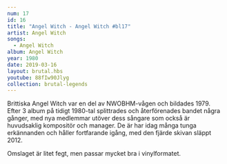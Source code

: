 ```yaml
---
num: 17
id: 16
title: "Angel Witch - Angel Witch #bl17"
artist: Angel Witch
songs:
  - Angel Witch
album: Angel Witch
year: 1980
date: 2019-03-16
layout: brutal.hbs
youtube: 88fIw90Jlyg
collection: brutal-legends
---
```


Brittiska Angel Witch var en del av NWOBHM-vågen och bildades 1979. Efter 3 album på tidigt 1980-tal splittrades och återförenades bandet några gånger, med nya medlemmar utöver dess sångare som också är huvudsaklig kompositör och manager. De är har idag många tunga erkännanden och håller fortfarande igång, med den fjärde skivan släppt 2012.

Omslaget är litet fegt, men passar mycket bra i vinylformatet.
